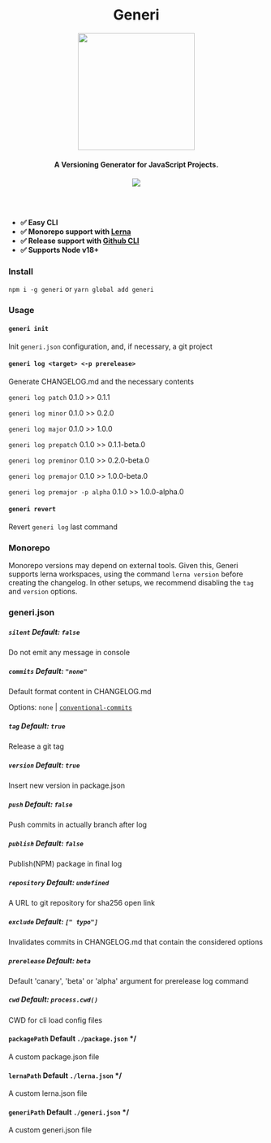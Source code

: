 <h1 align="center">
Generi
</h1>
<p align="center">
  <img src="./.github/logo.png" height="230">
</p>
<h4 align="center">
A Versioning Generator for JavaScript Projects.
<h4>
<p align="center">
  <a href="https://www.npmjs.com/package/generi"><img src="https://img.shields.io/npm/v/generi?style=for-the-badge&color=a0a3cf&label="></a>
<p>

<br>
<br>

- ✅ Easy CLI
- ✅ Monorepo support with [Lerna](https://lerna.js.org/)
- ✅ Release support with [Github CLI](https://cli.github.com/)
- ✅ Supports Node v18+

### Install

`npm i -g generi` or `yarn global add generi`

### Usage

#### `generi init`

Init `generi.json` configuration, and, if necessary, a git project
<br>

#### `generi log <target> <-p prerelease>`

Generate CHANGELOG.md and the necessary contents

`generi log patch` 0.1.0 >> 0.1.1

`generi log minor` 0.1.0 >> 0.2.0

`generi log major` 0.1.0 >> 1.0.0

`generi log prepatch` 0.1.0 >> 0.1.1-beta.0

`generi log preminor` 0.1.0 >> 0.2.0-beta.0

`generi log premajor` 0.1.0 >> 1.0.0-beta.0

`generi log premajor -p alpha` 0.1.0 >> 1.0.0-alpha.0
<br>

#### `generi revert`

Revert `generi log` last command
<br>

### Monorepo

Monorepo versions may depend on external tools. Given this, Generi supports lerna workspaces, using the command `lerna version` before creating the changelog. In other setups, we recommend disabling the `tag` and `version` options.

### generi.json

##### `silent` Default: `false`

Do not emit any message in console

##### `commits` Default: `"none"`

Default format content in CHANGELOG.md

Options: `none` | [`conventional-commits`](https://www.conventionalcommits.org/en/v1.0.0/)

##### `tag` Default: `true`

Release a git tag

##### `version` Default: `true`

Insert new version in package.json

##### `push` Default: `false`

Push commits in actually branch after log

##### `publish` Default: `false`

Publish(NPM) package in final log

##### `repository` Default: `undefined`

A URL to git repository for sha256 open link

##### `exclude` Default: `[" typo"]`

Invalidates commits in CHANGELOG.md that contain the considered options

##### `prerelease` Default: `beta`

Default 'canary', 'beta' or 'alpha' argument for prerelease log command

##### `cwd` Default: `process.cwd()`

CWD for cli load config files

#### `packagePath` Default `./package.json` */

A custom package.json file

#### `lernaPath` Default `./lerna.json` */

A custom lerna.json file

#### `generiPath` Default `./generi.json` */

A custom generi.json file
